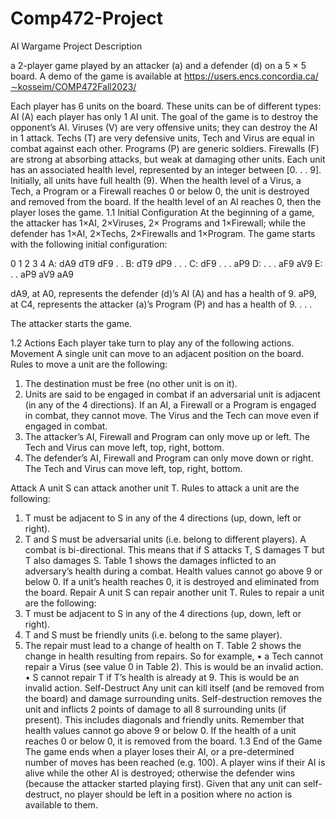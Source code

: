 # Comp472-Project
AI Wargame Project Description

a 2-player game played by an attacker (a) and a defender (d) on a 5 × 5 board. 
A demo of the game is available at https://users.encs.concordia.ca/∼kosseim/COMP472Fall2023/

Each player has 6 units on the board. These units can be of different types:
AI (A) each player has only 1 AI unit. The goal of the game is to destroy the opponent’s AI.
Viruses (V) are very offensive units; they can destroy the AI in 1 attack.
Techs (T) are very defensive units, Tech and Virus are equal in combat against each other.
Programs (P) are generic soldiers.
Firewalls (F) are strong at absorbing attacks, but weak at damaging other units.
Each unit has an associated health level, represented by an integer between [0. . . 9]. Initially, all units have
full health (9). When the health level of a Virus, a Tech, a Program or a Firewall reaches 0 or below 0, the unit
is destroyed and removed from the board. If the health level of an AI reaches 0, then the player loses the game.
1.1 Initial Configuration
At the beginning of a game, the attacker has 1×AI, 2×Viruses, 2× Programs and 1×Firewall; while the defender
has 1×AI, 2×Techs, 2×Firewalls and 1×Program. The game starts with the following initial configuration:

0 1 2 3 4
A: dA9 dT9 dF9 . .
B: dT9 dP9 . . .
C: dF9 . . . aP9
D: . . . aF9 aV9
E: . . aP9 aV9 aA9

dA9, at A0, represents the defender (d)’s AI (A) and has a health of 9.
aP9, at C4, represents the attacker (a)’s Program (P) and has a health of 9.
. . .

The attacker starts the game.

1.2 Actions
Each player take turn to play any of the following actions.
Movement A single unit can move to an adjacent position on the board. Rules to move a unit are the following:
1. The destination must be free (no other unit is on it).
2. Units are said to be engaged in combat if an adversarial unit is adjacent (in any of the 4 directions).
If an AI, a Firewall or a Program is engaged in combat, they cannot move.
The Virus and the Tech can move even if engaged in combat.
3. The attacker’s AI, Firewall and Program can only move up or left.
The Tech and Virus can move left, top, right, bottom.
4. The defender’s AI, Firewall and Program can only move down or right.
The Tech and Virus can move left, top, right, bottom.

Attack A unit S can attack another unit T. Rules to attack a unit are the following:
1. T must be adjacent to S in any of the 4 directions (up, down, left or right).
2. T and S must be adversarial units (i.e. belong to different players).
A combat is bi-directional. This means that if S attacks T, S damages T but T also damages S.
Table 1 shows the damages inflicted to an adversary’s health during a combat.
Health values cannot go above 9 or below 0. If a unit’s health reaches 0, it is destroyed and eliminated
from the board.
Repair A unit S can repair another unit T. Rules to repair a unit are the following:
1. T must be adjacent to S in any of the 4 directions (up, down, left or right).
2. T and S must be friendly units (i.e. belong to the same player).
3. The repair must lead to a change of health on T. Table 2 shows the change in health resulting from
repairs. So for example,
• a Tech cannot repair a Virus (see value 0 in Table 2). This is would be an invalid action.
• S cannot repair T if T’s health is already at 9. This is would be an invalid action.
Self-Destruct Any unit can kill itself (and be removed from the board) and damage surrounding units.
Self-destruction removes the unit and inflicts 2 points of damage to all 8 surrounding units (if present).
This includes diagonals and friendly units. Remember that health values cannot go above 9 or below 0. If
the health of a unit reaches 0 or below 0, it is removed from the board.
1.3 End of the Game
The game ends when a player loses their AI, or a pre-determined number of moves has been reached (e.g. 100). A
player wins if their AI is alive while the other AI is destroyed; otherwise the defender wins (because the attacker
started playing first).
Given that any unit can self-destruct, no player should be left in a position where no action is available to
them.
